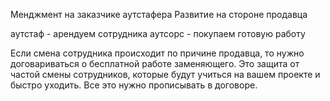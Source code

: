 Менджмент на заказчике аутстафера
Развитие на стороне продавца

аутстаф - арендуем сотрудника
аутсорс - покупаем готовую работу

Если смена сотрудника происходит по причине продавца, то нужно договариваться о бесплатной работе заменяющего. Это защита от частой смены сотрудников, которые будут учиться на вашем проекте и быстро уходить. Все это нужно прописывать в договоре.
